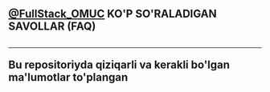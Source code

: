 <h2><a href="https://t.me/FullStack_OMUC">@FullStack_OMUC</a> KO'P SO'RALADIGAN SAVOLLAR (FAQ)<h2>
<hr>
<p>Bu repositoriyda qiziqarli va kerakli bo'lgan ma'lumotlar to'plangan<p>
